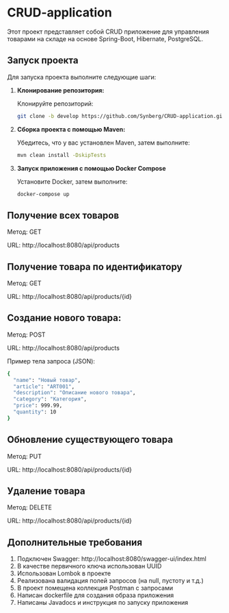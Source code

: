 # CRUD-application
Этот проект представляет собой CRUD приложение для управления товарами на складе на основе Spring-Boot, Hibernate, PostgreSQL.

## Запуск проекта

Для запуска проекта выполните следующие шаги:

1. **Клонирование репозитория:**

    Клонируйте репозиторий:
   ```bash
   git clone -b develop https://github.com/Synberg/CRUD-application.git
   ```

2. **Сборка проекта с помощью Maven:**

    Убедитесь, что у вас установлен Maven, затем выполните:
    ```bash
    mvn clean install -DskipTests
    ```
3. **Запуск приложения с помощью Docker Compose**

    Установите Docker, затем выполните:
    ```bash
    docker-compose up
    ```

## Получение всех товаров

Метод: GET

URL: http://localhost:8080/api/products

## Получение товара по идентификатору

Метод: GET

URL: http://localhost:8080/api/products/{id}

## Создание нового товара:

Метод: POST

URL: http://localhost:8080/api/products

Пример тела запроса (JSON):
```bash
{
  "name": "Новый товар",
  "article": "ART001",
  "description": "Описание нового товара",
  "category": "Категория",
  "price": 999.99,
  "quantity": 10
}
```

## Обновление существующего товара

Метод: PUT

URL: http://localhost:8080/api/products/{id}

## Удаление товара

Метод: DELETE

URL: http://localhost:8080/api/products/{id}

## Дополнительные требования
1. Подключен Swagger: http://localhost:8080/swagger-ui/index.html
2. В качестве первичного ключа использован UUID
3. Использован Lombok в проекте
4. Реализована валидация полей запросов (на null, пустоту и т.д.)
5. В проект помещена коллекция Postman с запросами
6. Написан dockerfile для создания образа приложения
7. Написаны Javadocs и инструкция по запуску приложения
